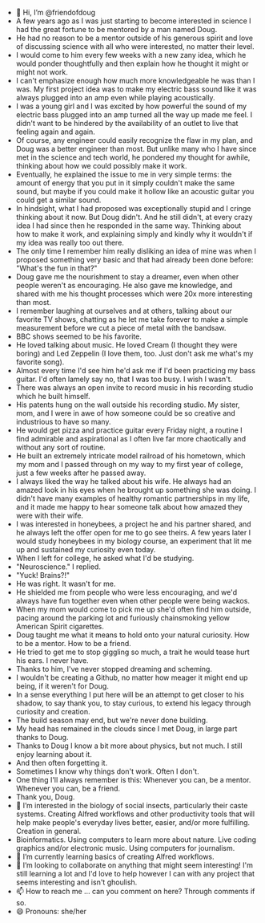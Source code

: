 - 👋 Hi, I’m @friendofdoug
- A few years ago as I was just starting to become interested in science I had the great fortune to be mentored by a man named Doug.
- He had no reason to be a mentor outside of his generous spirit and love of discussing science with all who were interested, no matter their level.
- I would come to him every few weeks with a new zany idea, which he would ponder thoughtfully and then explain how he thought it might or might not work.
- I can't emphasize enough how much more knowledgeable he was than I was. My first project idea was to make my electric bass sound like it was always plugged into an amp even while playing acoustically.
- I was a young girl and I was excited by how powerful the sound of my electric bass plugged into an amp turned all the way up made me feel. I didn't want to be hindered by the availability of an outlet to live that feeling again and again.
- Of course, any engineer could easily recognize the flaw in my plan, and Doug was a better engineer than most. But unlike many who I have since met in the science and tech world, he pondered my thought for awhile, thinking about how we could possibly make it work.
- Eventually, he explained the issue to me in very simple terms: the amount of energy that you put in it simply couldn't make the same sound, but maybe if you could make it hollow like an acoustic guitar you could get a similar sound.
- In hindsight, what I had proposed was exceptionally stupid and I cringe thinking about it now. But Doug didn't. And he still didn't, at every crazy idea I had since then he responded in the same way. Thinking about how to make it work, and explaining simply and kindly why it wouldn't if my idea was really too out there.
- The only time I remember him really disliking an idea of mine was when I proposed something very basic and that had already been done before: "What's the fun in that?"
- Doug gave me the nourishment to stay a dreamer, even when other people weren't as encouraging. He also gave me knowledge, and shared with me his thought processes which were 20x more interesting than most.
- I remember laughing at ourselves and at others, talking about our favorite TV shows, chatting as he let me take forever to make a simple measurement before we cut a piece of metal with the bandsaw.
- BBC shows seemed to be his favorite.
- He loved talking about music. He loved Cream (I thought they were boring) and Led Zeppelin (I love them, too. Just don't ask me what's my favorite song).
- Almost every time I'd see him he'd ask me if I'd been practicing my bass guitar. I'd often lamely say no, that I was too busy. I wish I wasn't.
- There was always an open invite to record music in his recording studio which he built himself.
- His patents hung on the wall outside his recording studio. My sister, mom, and I were in awe of how someone could be so creative and industrious to have so many.
- He would get pizza and practice guitar every Friday night, a routine I find admirable and aspirational as I often live far more chaotically and without any sort of routine.
- He built an extremely intricate model railroad of his hometown, which my mom and I passed through on my way to my first year of college, just a few weeks after he passed away.
- I always liked the way he talked about his wife. He always had an amazed look in his eyes when he brought up something she was doing. I didn't have many examples of healthy romantic partnerships in my life, and it made me happy to hear someone talk about how amazed they were with their wife.
- I was interested in honeybees, a project he and his partner shared, and he always left the offer open for me to go see theirs. A few years later I would study honeybees in my biology course, an experiment that lit me up and sustained my curiosity even today.
- When I left for college, he asked what I'd be studying.
- "Neuroscience." I replied.
- "Yuck! Brains?!"
- He was right. It wasn't for me.
- He shielded me from people who were less encouraging, and we'd always have fun together even when other people were being wackos.
- When my mom would come to pick me up she'd often find him outside, pacing around the parking lot and furiously chainsmoking yellow American Spirit cigarettes.
- Doug taught me what it means to hold onto your natural curiosity. How to be a mentor. How to be a friend.
- He tried to get me to stop giggling so much, a trait he would tease hurt his ears. I never have.
- Thanks to him, I've never stopped dreaming and scheming.
- I wouldn't be creating a Github, no matter how meager it might end up being, if it weren't for Doug.
- In a sense everything I put here will be an attempt to get closer to his shadow, to say thank you, to stay curious, to extend his legacy through curiosity and creation.
- The build season may end, but we're never done building.
- My head has remained in the clouds since I met Doug, in large part thanks to Doug.
- Thanks to Doug I know a bit more about physics, but not much. I still enjoy learning about it.
- And then often forgetting it.
- Sometimes I know why things don't work. Often I don't. 
- One thing I'll always remember is this: Whenever you can, be a mentor. Whenever you can, be a friend.
- Thank you, Doug.
- 👀 I’m interested in the biology of social insects, particularly their caste systems. Creating Alfred workflows and other productivity tools that will help make people's everyday lives better, easier, and/or more fulfilling. Creation in general.
- Bioinformatics. Using computers to learn more about nature. Live coding graphics and/or electronic music. Using computers for journalism.
- 🌱 I’m currently learning basics of creating Alfred workflows.
- 💞️ I’m looking to collaborate on anything that might seem interesting! I'm still learning a lot and I'd love to help however I can with any project that seems interesting and isn't ghoulish.
- 📫 How to reach me ... can you comment on here? Through comments if so.
- 😄 Pronouns: she/her

<!---
friendofdoug/friendofdoug is a ✨ special ✨ repository because its `README.md` (this file) appears on your GitHub profile.
You can click the Preview link to take a look at your changes.
--->
